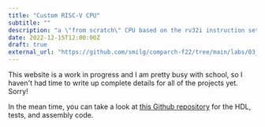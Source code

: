 ```yaml
---
title: "Custom RISC-V CPU"
subtitle: ""
description: "a \"from scratch\" CPU based on the rv32i instruction set"
date: 2022-12-15T12:00:00Z
draft: true
external_url: "https://github.com/smilg/comparch-f22/tree/main/labs/03_rv32i_part2"
---
```


This website is a work in progress and I am pretty busy with school, so I haven't had time to write up complete details for all of the projects yet. Sorry!

In the mean time, you can take a look at [this Github repository](https://github.com/smilg/comparch-f22/tree/main/labs/03_rv32i_part2) for the HDL, tests, and assembly code.
